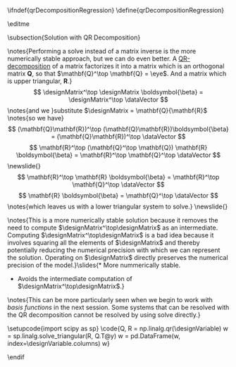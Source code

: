 \ifndef{qrDecompositionRegression}
\define{qrDecompositionRegression}

\editme

\subsection{Solution with QR Decomposition}

\notes{Performing a solve instead of a matrix inverse is the more numerically stable approach, but we can do even better. A [QR-decomposition](http://en.wikipedia.org/wiki/QR_decomposition) of a matrix factorizes it into a matrix which is an orthogonal matrix $\mathbf{Q}$, so that $\mathbf{Q}^\top \mathbf{Q} = \eye$. And a matrix which is upper triangular, $\mathbf{R}$.}
$$
\designMatrix^\top \designMatrix \boldsymbol{\beta} =
\designMatrix^\top \dataVector
$$
\notes{and we }substitute $\designMatrix = \mathbf{Q}{\mathbf{R}$ \notes{so we have}
$$
(\mathbf{Q}\mathbf{R})^\top
(\mathbf{Q}\mathbf{R})\boldsymbol{\beta} = (\mathbf{Q}\mathbf{R})^\top
\dataVector
$$
$$
\mathbf{R}^\top (\mathbf{Q}^\top \mathbf{Q}) \mathbf{R}
\boldsymbol{\beta} = \mathbf{R}^\top \mathbf{Q}^\top \dataVector
$$
\newslide{}
$$
\mathbf{R}^\top \mathbf{R} \boldsymbol{\beta} = \mathbf{R}^\top \mathbf{Q}^\top
\dataVector
$$
$$
\mathbf{R} \boldsymbol{\beta} = \mathbf{Q}^\top \dataVector
$$
\notes{which leaves us with a lower triangular system to solve.}
\newslide{}

\notes{This is a more numerically stable solution because it removes the need to compute $\designMatrix^\top\designMatrix$ as an intermediate. Computing $\designMatrix^\top\designMatrix$ is a bad idea because it involves squaring all the elements of $\designMatrix$ and thereby potentially reducing the numerical precision with which we can represent the solution. Operating on $\designMatrix$ directly preserves the numerical precision of the model.}\slides{* More nummerically stable.
* Avoids the intermediate computation of $\designMatrix^\top\designMatrix$.}


\notes{This can be more particularly seen when we begin to work with *basis functions* in the next session. Some systems that can be resolved with the QR decomposition cannot be resolved by using solve directly.}

\setupcode{import scipy as sp}
\code{Q, R = np.linalg.qr(\designVariable)
w = sp.linalg.solve_triangular(R, Q.T@y) 
w = pd.DataFrame(w, index=\designVariable.columns)
w}

\endif
